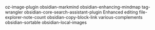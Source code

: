 oz-image-plugin
obsidian-markmind
obsidian-enhancing-mindmap
tag-wrangler
obsidian-core-search-assistant-plugin
Enhanced editing
file-explorer-note-count
obsidian-copy-block-link
various-complements
obsidian-sortable
obsidian-local-images